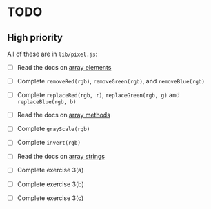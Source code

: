 # TODO

## High priority

All of these are in `lib/pixel.js`:

- [ ] Read the docs on [array elements]()
- [ ] Complete `removeRed(rgb)`, `removeGreen(rgb)`, and `removeBlue(rgb)`
- [ ] Complete `replaceRed(rgb, r)`, `replaceGreen(rgb, g)` and
      `replaceBlue(rgb, b)`

- [ ] Read the docs on [array methods]()
- [ ] Complete `grayScale(rgb)`
- [ ] Complete `invert(rgb)`

- [ ] Read the docs on [array strings]()
- [ ] Complete exercise 3(a)
- [ ] Complete exercise 3(b)
- [ ] Complete exercise 3(c)
